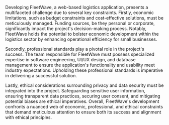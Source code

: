 Developing FleetWave, a web-based logistics application, presents a multifaceted challenge due to several key constraints. Firstly, economic limitations, such as budget constraints and cost-effective solutions, must be meticulously managed. Funding sources, be they personal or corporate, significantly impact the project's decision-making process. Notably, FleetWave holds the potential to bolster economic development within the logistics sector by enhancing operational efficiency for small businesses.

Secondly, professional standards play a pivotal role in the project's success. The team responsible for FleetWave must possess specialized expertise in software engineering, UI/UX design, and database management to ensure the application's functionality and usability meet industry expectations. Upholding these professional standards is imperative in delivering a successful solution.

Lastly, ethical considerations surrounding privacy and data security must be integrated into the project. Safeguarding sensitive user information, ensuring transparent data practices, securing user consent, and mitigating potential biases are ethical imperatives. Overall, FleetWave's development confronts a nuanced web of economic, professional, and ethical constraints that demand meticulous attention to ensure both its success and alignment with ethical principles.
